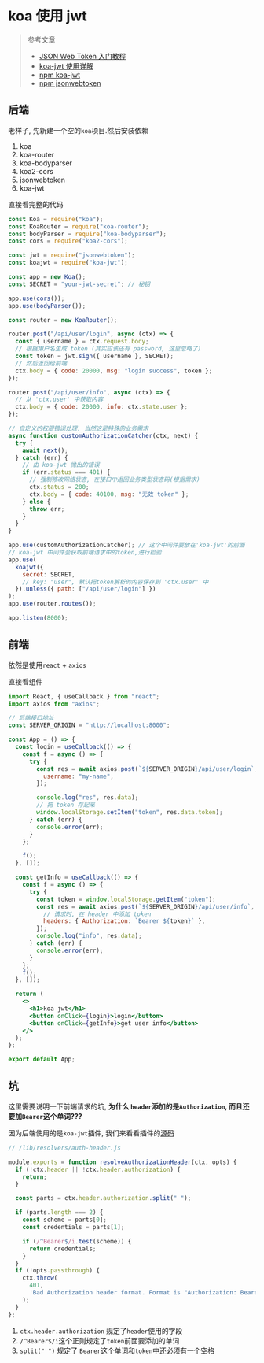 # koa 使用 jwt

> 参考文章
>
> - [JSON Web Token 入门教程](http://www.ruanyifeng.com/blog/2018/07/json_web_token-tutorial.html)
> - [koa-jwt 使用详解](https://www.jianshu.com/p/794ba23e68ad)
> - [npm koa-jwt](https://www.npmjs.com/package/koa-jwt)
> - [npm jsonwebtoken](https://www.npmjs.com/package/jsonwebtoken)

## 后端

老样子, 先新建一个空的`koa`项目.然后安装依赖

1. koa
2. koa-router
3. koa-bodyparser
4. koa2-cors
5. jsonwebtoken
6. koa-jwt

直接看完整的代码

```js {20,27,38}
const Koa = require("koa");
const KoaRouter = require("koa-router");
const bodyParser = require("koa-bodyparser");
const cors = require("koa2-cors");

const jwt = require("jsonwebtoken");
const koajwt = require("koa-jwt");

const app = new Koa();
const SECRET = "your-jwt-secret"; // 秘钥

app.use(cors());
app.use(bodyParser());

const router = new KoaRouter();

router.post("/api/user/login", async (ctx) => {
  const { username } = ctx.request.body;
  // 根据用户名生成 token (其实应该还有 password, 这里忽略了)
  const token = jwt.sign({ username }, SECRET);
  // 然后返回给前端
  ctx.body = { code: 20000, msg: "login success", token };
});

router.post("/api/user/info", async (ctx) => {
  // 从 'ctx.user' 中获取内容
  ctx.body = { code: 20000, info: ctx.state.user };
});

// 自定义的权限错误处理, 当然这是特殊的业务需求
async function customAuthorizationCatcher(ctx, next) {
  try {
    await next();
  } catch (err) {
    // 由 koa-jwt 抛出的错误
    if (err.status === 401) {
      // 强制修改网络状态, 在接口中返回业务类型状态码(根据需求)
      ctx.status = 200;
      ctx.body = { code: 40100, msg: "无效 token" };
    } else {
      throw err;
    }
  }
}

app.use(customAuthorizationCatcher); // 这个中间件要放在'koa-jwt'的前面
// koa-jwt 中间件会获取前端请求中的token,进行检验
app.use(
  koajwt({
    secret: SECRET,
    // key: "user", 默认把token解析的内容保存到 'ctx.user' 中
  }).unless({ path: ["/api/user/login"] })
);
app.use(router.routes());

app.listen(8000);
```

## 前端

依然是使用`react` + `axios`

直接看组件

```jsx {17,32}
import React, { useCallback } from "react";
import axios from "axios";

// 后端接口地址
const SERVER_ORIGIN = "http://localhost:8000";

const App = () => {
  const login = useCallback(() => {
    const f = async () => {
      try {
        const res = await axios.post(`${SERVER_ORIGIN}/api/user/login`, {
          username: "my-name",
        });

        console.log("res", res.data);
        // 把 token 存起来
        window.localStorage.setItem("token", res.data.token);
      } catch (err) {
        console.error(err);
      }
    };

    f();
  }, []);

  const getInfo = useCallback(() => {
    const f = async () => {
      try {
        const token = window.localStorage.getItem("token");
        const res = await axios.post(`${SERVER_ORIGIN}/api/user/info`, null, {
          // 请求时, 在 header 中添加 token
          headers: { Authorization: `Bearer ${token}` },
        });
        console.log("info", res.data);
      } catch (err) {
        console.error(err);
      }
    };
    f();
  }, []);

  return (
    <>
      <h1>koa jwt</h1>
      <button onClick={login}>login</button>
      <button onClick={getInfo}>get user info</button>
    </>
  );
};

export default App;
```

## 坑

这里需要说明一下前端请求的坑, **为什么 `header`添加的是`Authorization`, 而且还要加`Bearer`这个单词???**

因为后端使用的是`koa-jwt`插件, 我们来看看插件的[源码](https://github.com/koajs/jwt/blob/master/lib/resolvers/auth-header.js)

```js {8,14}
// /lib/resolvers/auth-header.js

module.exports = function resolveAuthorizationHeader(ctx, opts) {
  if (!ctx.header || !ctx.header.authorization) {
    return;
  }

  const parts = ctx.header.authorization.split(" ");

  if (parts.length === 2) {
    const scheme = parts[0];
    const credentials = parts[1];

    if (/^Bearer$/i.test(scheme)) {
      return credentials;
    }
  }
  if (!opts.passthrough) {
    ctx.throw(
      401,
      'Bad Authorization header format. Format is "Authorization: Bearer <token>"'
    );
  }
};
```

1. `ctx.header.authorization` 规定了`header`使用的字段
2. `/^Bearer$/i`这个正则规定了`token`前面要添加的单词
3. `split(" ")` 规定了 `Bearer`这个单词和`token`中还必须有一个空格
